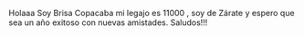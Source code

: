 Holaaa Soy Brisa Copacaba mi legajo es 11000 , soy de Zárate y espero que sea un año exitoso con nuevas amistades.
Saludos!!!
